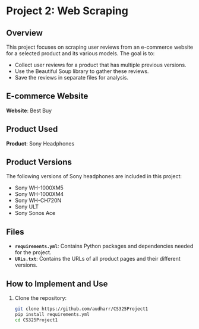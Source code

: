 # Project 2: Web Scraping

## Overview
This project focuses on scraping user reviews from an e-commerce website for a selected product and its various models. The goal is to:
- Collect user reviews for a product that has multiple previous versions.
- Use the Beautiful Soup library to gather these reviews.
- Save the reviews in separate files for analysis.

## E-commerce Website
**Website**: Best Buy

## Product Used
**Product**: Sony Headphones

## Product Versions
The following versions of Sony headphones are included in this project:
- Sony WH-1000XM5
- Sony WH-1000XM4
- Sony WH-CH720N
- Sony ULT
- Sony Sonos Ace

## Files
- **`requirements.yml`**: Contains Python packages and dependencies needed for the project.
- **`URLs.txt`**: Contains the URLs of all product pages and their different versions.

## How to Implement and Use
1. Clone the repository:
   ```bash
   git clone https://github.com/audharr/CS325Project1
   pip install requirements.yml
   cd CS325Project1
